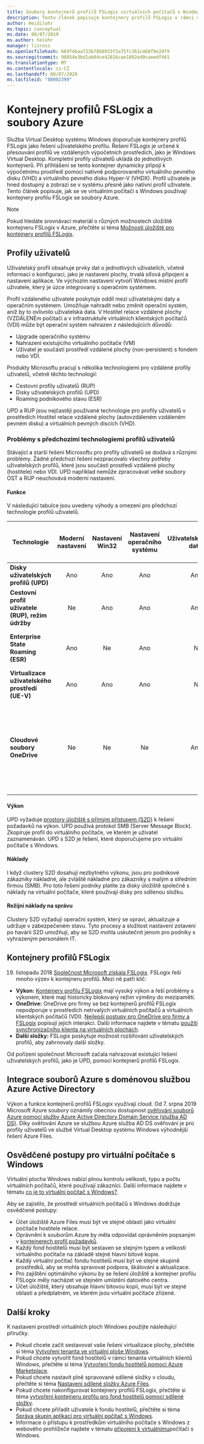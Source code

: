 ```yaml
---
title: Soubory kontejnerů profilů FSLogix virtuálních počítačů s Windows – Azure
description: Tento článek popisuje kontejnery profilů FSLogix v rámci virtuálních počítačů s Windows a souborů Azure.
author: Heidilohr
ms.topic: conceptual
ms.date: 08/07/2019
ms.author: helohr
manager: lizross
ms.openlocfilehash: 669f4baa723b78b8933f3a75fc361c468f9e2df9
ms.sourcegitcommit: 98854e3bd1ab04ce42816cae1892ed0caeedf461
ms.translationtype: MT
ms.contentlocale: cs-CZ
ms.lasthandoff: 08/07/2020
ms.locfileid: "88002399"
---
```

# <a name="fslogix-profile-containers-and-azure-files"></a>Kontejnery profilů FSLogix a soubory Azure

Služba Virtual Desktop systému Windows doporučuje kontejnery profilů FSLogix jako řešení uživatelského profilu. Řešení FSLogix je určené k přesouvání profilů ve vzdálených výpočetních prostředích, jako je Windows Virtual Desktop. Kompletní profily uživatelů ukládá do jednotlivých kontejnerů. Při přihlášení se tento kontejner dynamicky připojí k výpočetnímu prostředí pomocí nativně podporovaného virtuálního pevného disku (VHD) a virtuálního pevného disku Hyper-V (VHDX). Profil uživatele je hned dostupný a zobrazí se v systému přesně jako nativní profil uživatele. Tento článek popisuje, jak se ve virtuálním počítači s Windows používají kontejnery profilu FSLogix se soubory Azure.

>[!NOTE]
>Pokud hledáte srovnávací materiál o různých možnostech úložiště kontejneru FSLogix v Azure, přečtěte si téma [Možnosti úložiště pro kontejnery profilů FSLogix](store-fslogix-profile.md).

## <a name="user-profiles"></a>Profily uživatelů

Uživatelský profil obsahuje prvky dat o jednotlivých uživatelích, včetně informací o konfiguraci, jako je nastavení plochy, trvalá síťová připojení a nastavení aplikace. Ve výchozím nastavení vytvoří Windows místní profil uživatele, který je úzce integrovaný s operačním systémem.

Profil vzdáleného uživatele poskytuje oddíl mezi uživatelskými daty a operačním systémem. Umožňuje nahradit nebo změnit operační systém, aniž by to ovlivnilo uživatelská data. V Hostitel relace vzdálené plochy (VZDÁLENÉm počítači a v infrastruktuře virtuálních klientských počítačů (VDI) může být operační systém nahrazen z následujících důvodů:

- Upgrade operačního systému
- Nahrazení existujícího virtuálního počítače (VM)
- Uživatel je součástí prostředí vzdálené plochy (non-persistent) s fondem nebo VDI.

Produkty Microsoftu pracují s několika technologiemi pro vzdálené profily uživatelů, včetně těchto technologií:
- Cestovní profily uživatelů (RUP)
- Disky uživatelských profilů (UPD)
- Roaming podnikového stavu (ESR)

UPD a RUP jsou nejčastěji používané technologie pro profily uživatelů v prostředích Hostitel relace vzdálené plochy (autovzdáleném vzdáleném pevném disku) a virtuálních pevných discích (VHD).

### <a name="challenges-with-previous-user-profile-technologies"></a>Problémy s předchozími technologiemi profilů uživatelů

Stávající a starší řešení Microsoftu pro profily uživatelů se dodává s různými problémy. Žádné předchozí řešení nezpracovalo všechny potřeby uživatelských profilů, které jsou součástí prostředí vzdálené plochy (hostitele) nebo VDI. UPD například nemůže zpracovávat velké soubory OST a RUP neuchovává moderní nastavení.

#### <a name="functionality"></a>Funkce

V následující tabulce jsou uvedeny výhody a omezení pro předchozí technologie profilů uživatelů.

| Technologie | Moderní nastavení | Nastavení Win32 | Nastavení operačního systému | Uživatelská data | Podporováno na SKU serveru | Back-endové úložiště v Azure | Back-endové úložiště v místním prostředí | Podpora verzí | Další čas přihlášení |Poznámky|
| ---------- | :-------------: | :------------: | :---------: | --------: | :---------------------: | :-----------------------: | :--------------------------: | :-------------: | :---------------------: |-----|
| **Disky uživatelských profilů (UPD)** | Ano | Ano | Ano | Ano | Ano | Ne | Ano | Win 7 + | Ano | |
| **Cestovní profil uživatele (RUP), režim údržby** | Ne | Ano | Ano | Ano | Ano| Ne | Ano | Win 7 + | Ne | |
| **Enterprise State Roaming (ESR)** | Ano | Ne | Ano | Ne | Zobrazit poznámky | Ano | Ne | Win 10 | Ne | Funkce na SKU serveru, ale žádné podpůrné uživatelské rozhraní |
| **Virtualizace uživatelského prostředí (UE-V)** | Ano | Ano | Ano | Ne | Ano | Ne | Ano | Win 7 + | Ne |  |
| **Cloudové soubory OneDrive** | Ne | Ne | Ne | Ano | Zobrazit poznámky | Zobrazit poznámky  | Zobrazit poznámky | Win 10 RS3 | Ne | Není testováno na SKU serveru. Back-endové úložiště v Azure závisí na synchronizaci klienta. Back-endové úložiště on-Prem potřebuje synchronizačního klienta. |

#### <a name="performance"></a>Výkon

UPD vyžaduje [prostory úložiště s přímým přístupem (S2D)](/windows-server/remote/remote-desktop-services/rds-storage-spaces-direct-deployment/) k řešení požadavků na výkon. UPD používá protokol SMB (Server Message Block). Zkopíruje profil do virtuálního počítače, ve kterém je uživatel zaznamenáván. UPD s S2D je řešení, které doporučujeme pro virtuální počítače s Windows.

#### <a name="cost"></a>Náklady

I když clustery S2D dosahují nezbytného výkonu, jsou pro podnikové zákazníky nákladné, ale zvláště nákladné pro zákazníky s malým a středním firmou (SMB). Pro toto řešení podniky platíte za disky úložiště společně s náklady na virtuální počítače, které používají disky pro sdílenou složku.

#### <a name="administrative-overhead"></a>Režijní náklady na správu

Clustery S2D vyžadují operační systém, který se opraví, aktualizuje a udržuje v zabezpečeném stavu. Tyto procesy a složitost nastavení zotavení po havárii S2D umožňují, aby se S2D mohla uskutečnit jenom pro podniky s vyhrazeným personálem IT.

## <a name="fslogix-profile-containers"></a>Kontejnery profilů FSLogix

19. listopadu 2018 [Společnost Microsoft získala FSLogix](https://blogs.microsoft.com/blog/2018/11/19/microsoft-acquires-fslogix-to-enhance-the-office-365-virtualization-experience/). FSLogix řeší mnoho výzev k kontejneru profilů. Mezi ně patří klíč:

- **Výkon:** [Kontejnery profilu FSLogix](/fslogix/configure-profile-container-tutorial/) mají vysoký výkon a řeší problémy s výkonem, které mají historicky blokovaný režim výměny do mezipaměti.
- **OneDrive:** OneDrive pro firmy se bez kontejnerů profilů FSLogix nepodporuje v prostředích netrvalých virtuálních počítačů a virtuálních klientských počítačů (VDI). [Nejlepší postupy pro OneDrive pro firmy a FSLogix](/fslogix/overview/) popisují jejich interakci. Další informace najdete v tématu [použití synchronizačního klienta na virtuálních plochách](/deployoffice/rds-onedrive-business-vdi/).
- **Další složky:** FSLogix poskytuje možnost rozšiřování uživatelských profilů, aby zahrnovaly další složky.

Od pořízení společnost Microsoft začala nahrazovat existující řešení uživatelských profilů, jako je UPD, pomocí kontejnerů profilů FSLogix.

## <a name="azure-files-integration-with-azure-active-directory-domain-service"></a>Integrace souborů Azure s doménovou službou Azure Active Directory

Výkon a funkce kontejnerů profilů FSLogix využívají cloud. Od 7. srpna 2019 Microsoft Azure soubory oznámily obecnou dostupnost [ověřování souborů Azure pomocí služby Azure Active Directory Domain Service (služba AD DS)](../storage/files/storage-files-active-directory-overview.md). Díky ověřování Azure se službou Azure služba AD DS ověřování je pro profily uživatelů ve službě Virtual Desktop systému Windows výhodnější řešení Azure Files.

## <a name="best-practices-for-windows-virtual-desktop"></a>Osvědčené postupy pro virtuální počítače s Windows

Virtuální plocha Windows nabízí plnou kontrolu velikosti, typu a počtu virtuálních počítačů, které používají zákazníci. Další informace najdete v tématu [co je to virtuální počítač s Windows?](overview.md).

Aby se zajistilo, že prostředí virtuálních počítačů s Windows dodržuje osvědčené postupy:

- Účet úložiště Azure Files musí být ve stejné oblasti jako virtuální počítače hostitele relace.
- Oprávnění k souborům Azure by měla odpovídat oprávněním popsaným v [kontejnerech profil požadavků](/fslogix/fslogix-storage-config-ht).
- Každý fond hostitelů musí být sestaven se stejným typem a velikostí virtuálního počítače na základě stejné hlavní bitové kopie.
- Každý virtuální počítač fondu hostitelů musí být ve stejné skupině prostředků, aby se mohla spravovat podpora, škálování a aktualizace.
- Pro zajištění optimálního výkonu by se řešení úložiště a kontejner profilu FSLogix měly nacházet ve stejném umístění datového centra.
- Účet úložiště, který obsahuje hlavní bitovou kopii, musí být ve stejné oblasti a předplatném, ve kterém jsou virtuální počítače zřízené.

## <a name="next-steps"></a>Další kroky

K nastavení prostředí virtuálních ploch Windows použijte následující příručky.

- Pokud chcete začít sestavovat vaše řešení virtualizace plochy, přečtěte si téma [Vytvoření tenanta ve virtuální ploše Windows](./virtual-desktop-fall-2019/tenant-setup-azure-active-directory.md).
- Pokud chcete vytvořit fond hostitelů v rámci tenanta virtuálních klientů Windows, přečtěte si téma [Vytvoření fondu hostitelů pomocí Azure Marketplace](create-host-pools-azure-marketplace.md).
- Pokud chcete nastavit plně spravované sdílené složky v cloudu, přečtěte si téma [Nastavení sdílené složky Azure Files](/azure/storage/files/storage-files-active-directory-enable/).
- Pokud chcete nakonfigurovat kontejnery profilů FSLogix, přečtěte si téma [vytvoření kontejneru profilu pro fond hostitelů pomocí sdílené složky](create-host-pools-user-profile.md).
- Pokud chcete přiřadit uživatele k fondu hostitelů, přečtěte si téma [Správa skupin aplikací pro virtuální počítač s Windows](manage-app-groups.md).
- Informace o přístupu k prostředkům virtuálního počítače s Windows z webového prohlížeče najdete v tématu [připojení k virtuálnímu](connect-web.md)počítači s Windows.
